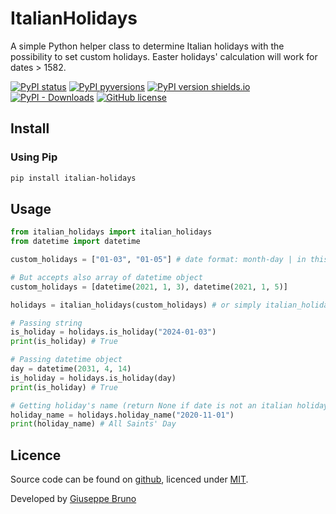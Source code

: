 # ItalianHolidays

A simple Python helper class to determine Italian holidays with the possibility to set custom holidays. Easter holidays' calculation will work for dates > 1582.

[![PyPI status](https://img.shields.io/pypi/status/italian-holidays.svg)](https://pypi.python.org/pypi/italian-holidays/)
[![PyPI pyversions](https://img.shields.io/pypi/pyversions/italian-holidays.svg)](https://pypi.python.org/pypi/italian-holidays/)
[![PyPI version shields.io](https://img.shields.io/pypi/v/italian-holidays.svg)](https://pypi.python.org/pypi/italian-holidays/)
[![PyPI - Downloads](https://img.shields.io/pypi/dm/italian-holidays)](https://pypi.python.org/pypi/italian-holidays/)
[![GitHub license](https://img.shields.io/github/license/giuseppebruno/italian-holidays.svg)](https://github.com/giuseppebruno/italian-holidays/blob/master/LICENSE)

## Install

### Using Pip

```bash
pip install italian-holidays
```

## Usage

```python
from italian_holidays import italian_holidays
from datetime import datetime

custom_holidays = ["01-03", "01-05"] # date format: month-day | in this example: 3 January, 5 January

# But accepts also array of datetime object
custom_holidays = [datetime(2021, 1, 3), datetime(2021, 1, 5)]

holidays = italian_holidays(custom_holidays) # or simply italian_holidays() if you have no custom holidays to set

# Passing string
is_holiday = holidays.is_holiday("2024-01-03")
print(is_holiday) # True

# Passing datetime object
day = datetime(2031, 4, 14)
is_holiday = holidays.is_holiday(day)
print(is_holiday) # True

# Getting holiday's name (return None if date is not an italian holiday, return 'Custom holiday' if is one of the given dates)
holiday_name = holidays.holiday_name("2020-11-01")
print(holiday_name) # All Saints' Day
```

## Licence

Source code can be found on [github](https://github.com/giuseppebruno/italian-holidays), licenced under [MIT](http://opensource.org/licenses/mit-license.php).

Developed by [Giuseppe Bruno](https://gbrunodev.it)